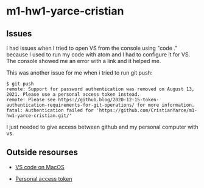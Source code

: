 # m1-hw1-yarce-cristian

## Issues
I  had issues when I tried to open VS from the console using "code ." because I used to run my code with atom and I had to configure it for VS. 
The console showed me an error with a link and it helped me.

This was another issue for me when i tried to run git push: 

``` code
$ git push
remote: Support for password authentication was removed on August 13, 2021. Please use a personal access token instead.
remote: Please see https://github.blog/2020-12-15-token-authentication-requirements-for-git-operations/ for more information.
fatal: Authentication failed for 'https://github.com/CristianYarce/m1-hw1-yarce-cristian.git/'
```

I just needed to give access between github and my personal computer with vs.


## Outside resourses 
- [VS code on MacOS](https://code.visualstudio.com/docs/setup/mac)

- [Personal access token](https://github.blog/2020-12-15-token-authentication-requirements-for-git-operations/)
